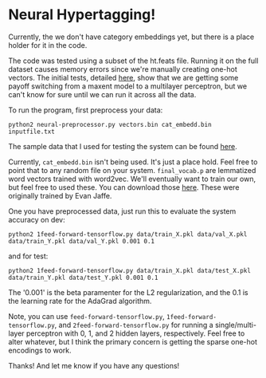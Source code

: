 # Neural Hypertagging!

Currently, the we don't have category embeddings yet, but there is a place holder for it in the code. 

The code was tested using a subset of the ht.feats file. Running it on the full dataset causes memory errors since we're manually creating one-hot vectors. The initial tests, detailed [here](http://ling.osu.edu/~king/hypertagging.pdf), show that we are getting some payoff switching from a maxent model to a multilayer perceptron, but we can't know for sure until we can run it across all the data.

To run the program, first preprocess your data:

`python2 neural-preprocessor.py vectors.bin cat_embedd.bin inputfile.txt`

The sample data that I used for testing the system can be found [here](http://ling.osu.edu/~king/hypertagger/data).

Currently, `cat_embedd.bin` isn't being used. It's just a place hold. Feel free to point that to any random file on your system. `final_vocab.p` are lemmatized word vectors trained with word2vec. We'll eventually want to train our own, but feel free to used these. You can download those [here](http://ling.osu.edu/~king/hypertagger/final_vocab.p). These were originally trained by Evan Jaffe.

One you have preprocessed data, just run this to evaluate the system accuracy on dev:

`python2 1feed-forward-tensorflow.py data/train_X.pkl data/val_X.pkl data/train_Y.pkl data/val_Y.pkl 0.001 0.1`

and for test:

`python2 1feed-forward-tensorflow.py data/train_X.pkl data/test_X.pkl data/train_Y.pkl data/test_Y.pkl 0.001 0.1`

The '0.001' is the beta paramenter for the L2 regularization, and the 0.1 is the learning rate for the AdaGrad algorithm.

Note, you can use `feed-forward-tensorflow.py`, `1feed-forward-tensorflow.py`, and `2feed-forward-tensorflow.py` for running a single/multi-layer perceptron with 0, 1, and 2 hidden layers, respectively. Feel free to alter whatever, but I think the primary concern is getting the sparse one-hot encodings to work.

Thanks! And let me know if you have any questions!
